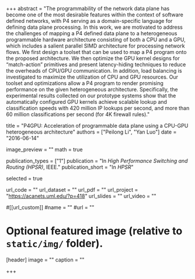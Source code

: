 +++
abstract = "The programmability of the network data plane has become one of the most desirable features within the context of software defined networks, with P4 serving as a domain-specific language for defining data plane processing. In this work, we are motivated to address the challenges of mapping a P4 defined data plane to a heterogeneous programmable hardware architecture consisting of both a CPU and a GPU, which includes a salient parallel SIMD architecture for processing network flows. We first design a toolset that can be used to map a P4 program onto the proposed architecture. We then optimize the GPU kernel designs for “match-action” primitives and present latency-hiding techniques to reduce the overheads of CPU/GPU communication. In addition, load balancing is investigated to maximize the utilization of CPU and GPU resources. Our toolset and optimizations allow a P4 program to render promising performance on the given heterogeneous architecture. Specifically, the experimental results collected on our prototype systems show that the automatically configured GPU kernels achieve scalable lookup and classification speeds with 420 million IP lookups per second, and more than 60 million classifications per second (for 4K firewall rules)."

title = "P4GPU: Acceleration of programmable data plane using a CPU-GPU heterogeneous architecture"
authors = ["Peilong Li", "Yan Luo"]
date = "2016-06-14"

image_preview = ""
math = true

publication_types = ["1"]
publication = "In *High Performance Switching and Routing (HPSR)*, IEEE."
publication_short = "In *HPSR*"

selected = true

url_code = ""
url_dataset = ""
url_pdf = ""
url_project = "https://acanets.uml.edu/?p=418"
url_slides = ""
url_video = ""

#[[url_custom]]
#name = ""
#url = ""

# Optional featured image (relative to `static/img/` folder).
[header]
image = ""
caption = ""

+++


